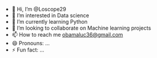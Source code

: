 - 👋 Hi, I’m @Loscope29
- 👀 I’m interested in Data science
- 🌱 I’m currently learning Python
- 💞️ I’m looking to collaborate on Machine learning projects
- 📫 How to reach me obamaluc36@gmail.com
- 😄 Pronouns: ...
- ⚡ Fun fact: ...

<!---
Loscope29/Loscope29 is a ✨ special ✨ repository because its `README.md` (this file) appears on your GitHub profile.
You can click the Preview link to take a look at your changes.
--->

